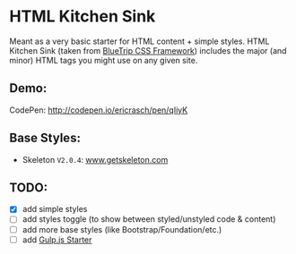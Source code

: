# HTML Kitchen Sink

Meant as a very basic starter for HTML content + simple styles. HTML Kitchen Sink (taken from [BlueTrip CSS Framework](http://bluetrip.org/sites/bluetrip.org/themes/starkish/demo/index.html)) includes the major (and minor) HTML tags you might use on any given site.

## Demo:

CodePen: http://codepen.io/ericrasch/pen/qIiyK

## Base Styles:

* Skeleton `V2.0.4`: www.getskeleton.com

## TODO:

* [x] add simple styles
* [ ] add styles toggle (to show between styled/unstyled code & content)
* [ ] add more base styles (like Bootstrap/Foundation/etc.)
* [ ] add [Gulp.js Starter](https://github.com/greypants/gulp-starter)
